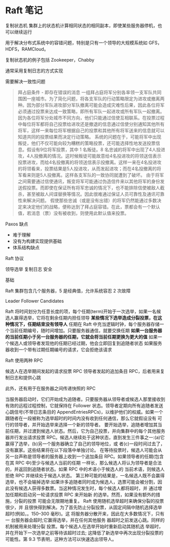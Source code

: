 # Raft 笔记

复制状态机
集群上的状态机计算相同状态的相同副本，即使某些服务器停机，也可以继续运行

用于解决分布式系统中的容错问题，特别是只有一个领导的大规模系统如 GFS，HDFS，RAMCloud。

复制状态机的例子包括 Zookeeper，Chabby

通常采用复制日志的方式实现

需要解决一致性问题

> 拜占庭条件 - 即存在错误的消息
> 一组拜占庭将军分别各率领一支军队共同围困一座城市。为了简化问题，将各支军队的行动策略限定为进攻或撤离两种。因为部分军队进攻部分军队撤离可能会造成灾难性后果，因此各位将军必须通过投票来达成一致策略，即所有军队一起进攻或所有军队一起撤离。因为各位将军分处城市不同方向，他们只能通过信使互相联系。在投票过程中每位将军都将自己投票给进攻还是撤退的信息通过信使分别通知其他所有将军，这样一来每位将军根据自己的投票和其他所有将军送来的信息就可以知道共同的投票结果而决定行动策略。
> 系统的问题在于，可能将军中出现叛徒，他们不仅可能向较为糟糕的策略投票，还可能选择性地发送投票信息。假设有9位将军投票，其中 1 名叛徒。8 名忠诚的将军中出现了4人投进攻，4人投撤离的情况。这时候叛徒可能故意给4名投进攻的将领送信表示投票进攻，而给4名投撤离的将领送信表示投撤离。这样一来在4名投进攻的将领看来，投票结果是5人投进攻，从而发起进攻；而在4名投撤离的将军看来则是5人投撤离。这样各支军队的一致协同就遭到了破坏。
> 由于将军之间需要通过信使通讯，叛变将军可能通过伪造信件来以其他将军的身份发送假投票。而即使在保证所有将军忠诚的情况下，也不能排除信使被敌人截杀，甚至被敌人间谍替换等情况。因此很难通过保证人员可靠性及通讯可靠性来解决问题。
> 假使那些忠诚（或是没有出错）的将军仍然能通过多数决定来决定他们的战略，便称达到了拜占庭容错。在此，票都会有一个默认值，若消息（票）没有被收到，则使用此默认值来投票。

Paxos 缺点

- 难于理解
- 没有为构建实现提供基础
- 体系结构缺点

Raft 协议

领导选举
复制日志
安全

基础

Raft 集群包含几个服务器，5 是经典值，允许系统容忍 2 次故障

Leader
Follower
Candidates

Raft 将时间划分为任意长度的项，每个任期(term)开始于一次选举，如果一名候选人赢得选举，它将在剩余任期内担任领导
**某些情况下选举造成分裂投票，在这种情况下，任期结束没有领导人**
任期在 Raft 中充当逻辑时钟，每个服务器存储一个当前任期编号，随时间增加。只要服务器通信，就要交换任期
**如果一台服务器的当前任期小于另一台服务器的任期，它就会将当前任期更换为更大的值**
如果一个候选人或领导者发现他的任期已经过期，他会立即回复到追随者状态
如果服务器收到一个带有过期任期编号的请求，它会拒绝该请求

Raft 使用两种 RPC

候选人在选举期间发起的请求投票 RPC
领导者发起的追加条目 RPC，后者用来复制日志和提供心跳

此外，还有用于在服务器之间传递快照的 RPC

当服务器启动时，它们开始成为追随者。只要服务器从领导者或候选人那里接收到有效的远程过程控制，它就保持在 Follower 状态。领导者定期向所有追随者发送心跳信号(不带日志条目的 AppendEntriesRPCs)，以维护他们的权威。如果一个跟随者在一段被称为选举超时的时间内没有收到任何通信，那么它就假设没有 可行的领导者，并开始选举来选择一个新的领导者。
要开始选举，追随者增加其当前任期，并过渡到候选人状态。然后，它为自己投票，并向集群中的每个其他服务器并行发出请求投票 RPC。候选人继续处于这种状态，直到发生三件事之一:(a)它赢得了选举，(b)另一个服务器确立了自己的领导地位，或 者(c)一段时间过去了，没有赢家。这些结果将在以下段落中单独讨论。
在等待投票时，候选人可能会从另一台声称是领导者的服务器上收到一个追加条目 RPC。如果领导者的任期(包含在其 RPC 中)至少与候选人当前的任期 一样长，那么候选人将认为领导者是合法的，并返回到追随者状态。如果 RPC 中的术语小于候选人的 当前术语，则候选人拒绝 RPC 并继续处于候选人状态。
第三种可能的结果是，一名候选人既不会赢得选举，也不会输掉选举:如果许多追随者同时成为候选人，选票可能会被分割，因此没有候选人获得多数票。当这种情况发生时，每个候选人都将超时，并 通过增加任期和启动另一轮请求投票 RPC 来开始新 的选举。然而，如果没有额外的措施，分裂的投票 可能会无限期地重复。
Raft 使用随机选举超时来确保分裂的投票很少，并 且很快得到解决。为了首先防止分裂投票，从固定间隔中随机选择选举超时(例如，。150–300 毫秒)。这 将服务器分散开来，因此在大多数情况下，只有一 台服务器会超时;它赢得选举，并在任何其他服务 器超时之前发送心跳。同样的机制被用来处理分裂 投票。每个候选人在选举开始时重新启动其随机选 举超时，并在开始下一次选举之前等待该超时过去; 这降低了新选举中再次出现分裂投票的可能性。第 9.3 节表明，这种方法可以快速选出领导人。
